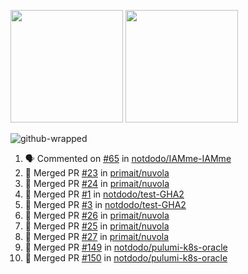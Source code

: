 <a href="https://github.com/notdodo"><img src="https://github-readme-stats.vercel.app/api?username=notdodo&count_private=true&theme=dark" height="180" /></a> <a href="https://github.com/notdodo"><img src="https://github-readme-stats.vercel.app/api/top-langs/?username=notdodo&langs_count=8&theme=dark&hide=tex,java,html,css&layout=compact" height="180" /></a>

![github-wrapped](https://github.com/notdodo/notdodo/assets/6991986/fb310ed4-7b6b-48dd-a447-4c85e6000edb)

<!--START_SECTION:activity-->
1. 🗣 Commented on [#65](https://github.com/notdodo/IAMme-IAMme/pull/65#issuecomment-2143754976) in [notdodo/IAMme-IAMme](https://github.com/notdodo/IAMme-IAMme)
2. 🎉 Merged PR [#23](https://github.com/primait/nuvola/pull/23) in [primait/nuvola](https://github.com/primait/nuvola)
3. 🎉 Merged PR [#24](https://github.com/primait/nuvola/pull/24) in [primait/nuvola](https://github.com/primait/nuvola)
4. 🎉 Merged PR [#1](https://github.com/notdodo/test-GHA2/pull/1) in [notdodo/test-GHA2](https://github.com/notdodo/test-GHA2)
5. 🎉 Merged PR [#3](https://github.com/notdodo/test-GHA2/pull/3) in [notdodo/test-GHA2](https://github.com/notdodo/test-GHA2)
6. 🎉 Merged PR [#26](https://github.com/primait/nuvola/pull/26) in [primait/nuvola](https://github.com/primait/nuvola)
7. 🎉 Merged PR [#25](https://github.com/primait/nuvola/pull/25) in [primait/nuvola](https://github.com/primait/nuvola)
8. 🎉 Merged PR [#27](https://github.com/primait/nuvola/pull/27) in [primait/nuvola](https://github.com/primait/nuvola)
9. 🎉 Merged PR [#149](https://github.com/notdodo/pulumi-k8s-oracle/pull/149) in [notdodo/pulumi-k8s-oracle](https://github.com/notdodo/pulumi-k8s-oracle)
10. 🎉 Merged PR [#150](https://github.com/notdodo/pulumi-k8s-oracle/pull/150) in [notdodo/pulumi-k8s-oracle](https://github.com/notdodo/pulumi-k8s-oracle)
<!--END_SECTION:activity-->
